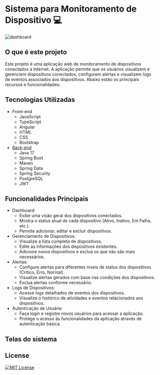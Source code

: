 # Sistema para Monitoramento de Dispositivo 💻

![dashboard](https://github.com/user-attachments/assets/c8bef217-deab-443f-b347-a62275e647c1)

## O que é este projeto
Este projeto é uma aplicação web de monitoramento de dispositivos conectados à internet. A aplicação permite que os usuários visualizem e gerenciem dispositivos conectados, configurem alertas e visualizem logs de eventos associados aos dispositivos. Abaixo estão os principais recursos e funcionalidades:

## Tecnologias Utilizadas
- Front-end
  - JavaScript
  - TypeScript
  - Angular
  - HTML
  - CSS
  - Bootstrap
- [Back-end](https://github.com/janioofi/monitoramento)
  - Java 17
  - Spring Boot
  - Maven
  - Spring Data
  - Spring Security
  - PostgreSQL
  - JWT

## Funcionalidades Principais
  - Dashboard:
    - Exibe uma visão geral dos dispositivos conectados.
    - Mostra o status atual de cada dispositivo (Ativo, Inativo, Em Falha, etc.).
    - Permite adicionar, editar e excluir dispositivos.
  - Gerenciamento de Dispositivos:
    - Visualize a lista completa de dispositivos.
    - Edite as informações dos dispositivos existentes.
    - Adicione novos dispositivos e exclua os que não são mais necessários.
  - Alertas:
    - Configure alertas para diferentes níveis de status dos dispositivos (Crítico, Erro, Normal).
    - Visualize alertas gerados com base nas condições dos dispositivos.
    - Exclua alertas conforme necessário.
  - Logs de Dispositivos:
    - Acesse logs detalhados de eventos dos dispositivos.
    - Visualize o histórico de atividades e eventos relacionados aos dispositivos.
  - Autenticação de Usuário:
    - Faça login e registre novos usuários para acessar a aplicação.
    - Protege o acesso às funcionalidades da aplicação através de autenticação básica.

## Telas do sistema

## License
[![MIT License](https://img.shields.io/badge/License-MIT-green.svg)](./LICENSE)
